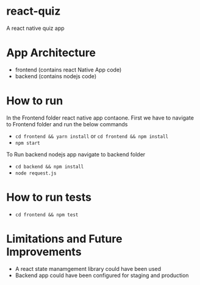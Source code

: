 # react-quiz
A react native quiz app

# App Architecture
- frontend (contains react Native App code)
- backend (contains nodejs code)

# How to run
In the Frontend folder react native app contaone. First we have to navigate to Frontend folder and run the below commands
- `cd frontend && yarn install` or `cd frontend && npm install`
- `npm start`

To Run backend nodejs app navigate to backend folder
- `cd backend && npm install` 
- `node request.js`


# How to run tests
- `cd frontend && npm test`

# Limitations and Future Improvements
- A react state manamgement library could have been used 
- Backend app could have been configured for staging and production